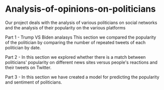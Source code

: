 # Analysis-of-opinions-on-politicians
Our project deals with the analysis of various politicians on social networks and the analysis of their popularity on the various platforms

Part 1 - Trump VS Biden analasys This section we compared the popularity of the politician by comparing the number of repeated tweets of each politician by date.

Part 2 - In this section we explored whether there is a match between politicians' popularity on different news sites versus people's reactions and their tweets on Twitter.

Part 3 - In this section we have created a model for predicting the popularity and sentiment of politicians.
